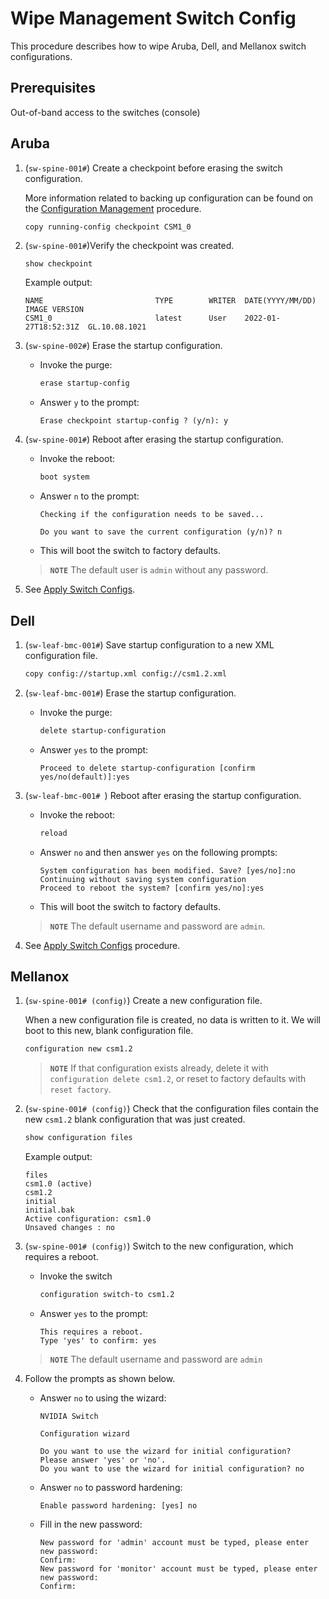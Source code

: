 # Wipe Management Switch Config

This procedure describes how to wipe Aruba, Dell, and Mellanox switch configurations.

## Prerequisites

Out-of-band access to the switches (console)

## Aruba

1. (`sw-spine-001#`) Create a checkpoint before erasing the switch configuration.

   More information related to backing up configuration can be found on the [Configuration Management](config_management.md) procedure.

   ```bash
   copy running-config checkpoint CSM1_0
   ```

1. (`sw-spine-001#`)Verify the checkpoint was created.

   ```
   show checkpoint
   ```

   Example output:

      ```
      NAME                         TYPE        WRITER  DATE(YYYY/MM/DD)      IMAGE VERSION
      CSM1_0                       latest      User    2022-01-27T18:52:31Z  GL.10.08.1021
      ```

1. (`sw-spine-002#`) Erase the startup configuration.

   - Invoke the purge:

      ```bash
      erase startup-config
      ```

   - Answer `y` to the prompt:

      ```text
      Erase checkpoint startup-config ? (y/n): y
      ```

1. (`sw-spine-001#`) Reboot after erasing the startup configuration.

   - Invoke the reboot:

      ```bash
      boot system   
      ```

   - Answer `n` to the prompt:

      ```text
      Checking if the configuration needs to be saved...

      Do you want to save the current configuration (y/n)? n
      ```

   - This will boot the switch to factory defaults.

   > **`NOTE`** The default user is `admin` without any password.

1. See [Apply Switch Configs](apply_switch_configs.md).

## Dell

1. (`sw-leaf-bmc-001#`) Save startup configuration to a new XML configuration file.

   ```bash
   copy config://startup.xml config://csm1.2.xml
   ```

1. (`sw-leaf-bmc-001#`) Erase the startup configuration.

   - Invoke the purge:

      ```bash
      delete startup-configuration
      ```

   - Answer `yes` to the prompt:

      ```text
      Proceed to delete startup-configuration [confirm yes/no(default)]:yes
      ```

1. (`sw-leaf-bmc-001# `) Reboot after erasing the startup configuration.

   - Invoke the reboot:

      ```bash
      reload
      ```

   - Answer `no` and then answer `yes` on the following prompts:

      ```
      System configuration has been modified. Save? [yes/no]:no
      Continuing without saving system configuration
      Proceed to reboot the system? [confirm yes/no]:yes
      ```

   - This will boot the switch to factory defaults.

   > **`NOTE`** The default username and password are `admin`.

1. See [Apply Switch Configs](apply_switch_configs.md) procedure.

## Mellanox

1. (`sw-spine-001# (config)`) Create a new configuration file.

   When a new configuration file is created, no data is written to it. We will boot to this new, blank configuration file.

   ```bash
   configuration new csm1.2
   ```

   > **`NOTE`** If that configuration exists already, delete it with `configuration delete csm1.2`, or reset to factory defaults with `reset factory`.

1. (`sw-spine-001# (config)`) Check that the configuration files contain the new `csm1.2` blank configuration that was just created.

   ```bash
   show configuration files
   ```

   Example output:

      ```text
      files
      csm1.0 (active)
      csm1.2
      initial
      initial.bak
      Active configuration: csm1.0
      Unsaved changes : no
      ```

1. (`sw-spine-001# (config)`) Switch to the new configuration, which requires a reboot.

   - Invoke the switch

      ```bash
      configuration switch-to csm1.2
      ```

   - Answer `yes` to the prompt:

      ```text
      This requires a reboot.
      Type 'yes' to confirm: yes
      ```

   > **`NOTE`** The default username and password are `admin`

1. Follow the prompts as shown below.

   - Answer `no` to using the wizard:

      ```text
      NVIDIA Switch

      Configuration wizard

      Do you want to use the wizard for initial configuration?
      Please answer 'yes' or 'no'.
      Do you want to use the wizard for initial configuration? no
      ```

   - Answer `no` to password hardening:

      ```text
      Enable password hardening: [yes] no
      ```

   - Fill in the new password:

      ```text
      New password for 'admin' account must be typed, please enter new password:
      Confirm:
      New password for 'monitor' account must be typed, please enter new password:
      Confirm:
      ```
